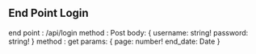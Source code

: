 ## End Point Login
end point : /api/login
method : Post
body: {
  username: string!
  password: string!
}
method : get
params: {
  page: number!
  end_date: Date
}
